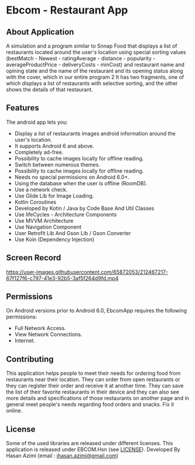 # Ebcom - Restaurant App
## About Application
A simulation and a program similar to Snnap Food that displays a list of restaurants located around the user's location using special sorting values (bestMatch - Newest - ratingAverage - distance - popularity - averageProductPrice - deliveryCosts - minCost) and restaurant name and opining state and the name of the restaurant and its opening status along with the cover, which in our entire program 2 It has two fragments, one of which displays a list of restaurants with selective sorting, and the other shows the details of that restaurant.

## Features

The android app lets you:
- Display a list of restaurants images android information around the user's location.
- It supports Android 6 and above.
- Completely ad-free.
- Possibility to cache images locally for offline reading.
- Switch between numerous themes.
- Possibility to cache images locally for offline reading.
- Needs no special permissions on Android 6.0+.
- Using the database when the user is offline (RoomDB).
- Use a network check.
- Use Glide Lib for Image Loading.
- Kotlin Coroutines
- Developed by Kotin / Java by Code Base And Util Classes
- Use lifeCycles - Architecture Components
- Use MVVM Architecture
- Use Navigation Component
- User Retrofit Lib And Gson Lib / Gson Converter
- Use Koin (Dependency Injection)

## Screen Record


https://user-images.githubusercontent.com/65872053/212467217-67f127f6-c797-41e3-92b5-3af5f264d9fd.mp4

## Permissions

On Android versions prior to Android 6.0, EbcomApp requires the following permissions:
- Full Network Access.
- View Network Connections.
- Internet.

## Contributing
This application helps people to meet their needs for ordering food from restaurants near their location.
They can order from open restaurants or they can register their order and receive it at another time.
They can save the list of their favorite restaurants in their device and they can also see more details and specifications of those restaurants on another page and in general meet people's needs regarding food orders and snacks. Fix it online.

## License
Some of the used libraries are released under different licenses.
This application is released under EBCOM.Hsn (see [LICENSE](LICENSE)).
Developed By Hasan Azimi (email : ihasan.azimi@gmail.com)
